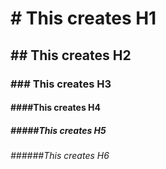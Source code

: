 # # This creates H1
## ## This creates H2
### ### This creates H3
#### ####This creates H4
##### #####This creates H5
###### ######This creates H6

